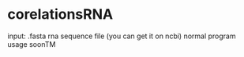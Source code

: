 # corelationsRNA

input: .fasta rna sequence file (you can get it on ncbi)
normal program usage soonTM


